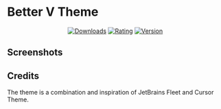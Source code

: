 # Better V Theme

<div align="center">
<a href="https://marketplace.visualstudio.com/items?itemName=rokartur.better-v-theme"><img src="https://img.shields.io/visual-studio-marketplace/d/rokartur.better-v-theme?style=for-the-badge&colorA=181818&colorB=1F9CF0&label=Downloads" alt="Downloads"></a>
<a href="https://marketplace.visualstudio.com/items?itemName=rokartur.better-v-theme"><img src="https://img.shields.io/visual-studio-marketplace/r/rokartur.better-v-theme?style=for-the-badge&colorA=181818&colorB=1F9CF0&label=RATING" alt="Rating"></a>
<a href="https://marketplace.visualstudio.com/items?itemName=rokartur.better-v-theme"><img src="https://img.shields.io/visual-studio-marketplace/v/rokartur.better-v-theme?style=for-the-badge&colorA=181818&colorB=1F9CF0&label=VERSION" alt="Version"></a>
</div>

## Screenshots


## Credits
The theme is a combination and inspiration of JetBrains Fleet and Cursor Theme.